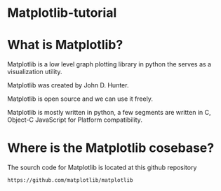 # Matplotlib-tutorial

# What is Matplotlib?
Matplotlib is a low level graph plotting library in python the serves as a visualization utility.

Matplotlib was created by John D. Hunter.

Matplotlib is open source and we can use it freely.

Matplotlib is mostly written in python, a few segments are written in C, Object-C JavaScript for Platform compatibility.

# Where is the Matplotlib cosebase?
The sourch code for Matplotlib is located at this github repository 

    https://github.com/matplotlib/matplotlib
